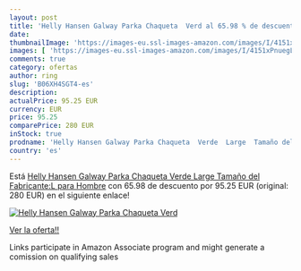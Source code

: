 ```yaml
---
layout: post
title: 'Helly Hansen Galway Parka Chaqueta  Verd al 65.98 % de descuento'
date: 
thumbnailImage: 'https://images-eu.ssl-images-amazon.com/images/I/4151xPnuegL._SL200_.jpg'
images: [ 'https://images-eu.ssl-images-amazon.com/images/I/4151xPnuegL._SL200_.jpg' ]
comments: true
category: ofertas
author: ring
slug: 'B06XH4SGT4-es'
description:
actualPrice: 95.25 EUR
currency: EUR
price: 95.25
comparePrice: 280 EUR
inStock: true
prodname: 'Helly Hansen Galway Parka Chaqueta  Verde  Large  Tamaño del Fabricante:L  para Hombre'
country: 'es'
---
```


Está [Helly Hansen Galway Parka Chaqueta  Verde  Large  Tamaño del Fabricante:L  para Hombre](https://www.amazon.es/dp/B06XH4SGT4/?tag=tolees-21) con 65.98 de descuento por 95.25 EUR (original: 280 EUR) en el siguiente enlace!

[![Helly Hansen Galway Parka Chaqueta  Verd](https://images-eu.ssl-images-amazon.com/images/I/4151xPnuegL._SL200_.jpg)](https://www.amazon.es/dp/B06XH4SGT4/?tag=tolees-21)

[Ver la oferta!!](https://www.amazon.es/dp/B06XH4SGT4/?tag=tolees-21)

Links participate in Amazon Associate program and might generate a comission on qualifying sales


